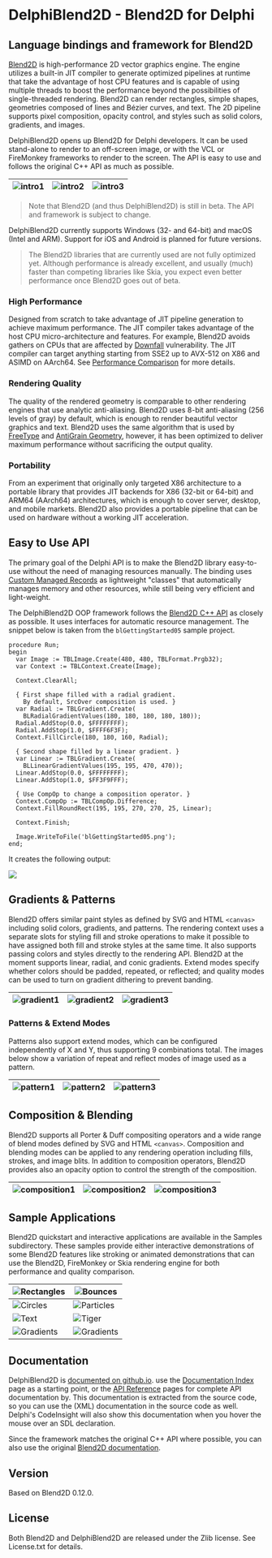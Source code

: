 # DelphiBlend2D - Blend2D for Delphi

## Language bindings and framework for Blend2D

[Blend2D](https://blend2d.com/) is high-performance 2D vector graphics engine. The engine utilizes a built-in JIT compiler to generate optimized pipelines at runtime that take the advantage of host CPU features and is capable of using multiple threads to boost the performance beyond the possibilities of single-threaded rendering. Blend2D can render rectangles, simple shapes, geometries composed of lines and Bézier curves, and text. The 2D pipeline supports pixel composition, opacity control, and styles such as solid colors, gradients, and images.

DelphiBlend2D opens up Blend2D for Delphi developers. It can be used stand-alone to render to an off-screen image, or with the VCL or FireMonkey frameworks to render to the screen. The API is easy to use and follows the original C++ API as much as possible.

| ![intro1](Docs\main-intro-1.png) | ![intro2](Docs\main-intro-2.png) | ![intro3](Docs\main-intro-3.png) |
| -------------------------------- | -------------------------------- | -------------------------------- |

> Note that Blend2D (and thus DelphiBlend2D) is still in beta. The API and framework is subject to change.

DelphiBlend2D currently supports Windows (32- and 64-bit) and macOS (Intel and ARM). Support for iOS and Android is planned for future versions.

> The Blend2D libraries that are currently used are not fully optimized yet. Although performance is already excellent, and usually (much) faster than competing libraries like Skia, you expect even better performance once Blend2D goes out of beta.

### High Performance

Designed from scratch to take advantage of JIT pipeline generation to achieve maximum performance. The JIT compiler takes advantage of the host CPU micro-architecture and features. For example, Blend2D avoids gathers on CPUs that are affected by [Downfall](https://en.wikipedia.org/wiki/Downfall_(security_vulnerability)) vulnerability. The JIT compiler can target anything starting from SSE2 up to AVX-512 on X86 and ASIMD on AArch64. See [Performance Comparison](https://blend2d.com/performance.html) for more details.

### Rendering Quality

The quality of the rendered geometry is comparable to other rendering engines that use analytic anti-aliasing. Blend2D uses 8-bit anti-aliasing (256 levels of gray) by default, which is enough to render beautiful vector graphics and text. Blend2D uses the same algorithm that is used by [FreeType](https://en.wikipedia.org/wiki/FreeType) and [AntiGrain Geometry](https://en.wikipedia.org/wiki/Anti-Grain_Geometry), however, it has been optimized to deliver maximum performance without sacrificing the output quality.

### Portability

From an experiment that originally only targeted X86 architecture to a portable library that provides JIT backends for X86 (32-bit or 64-bit) and ARM64 (AArch64) architectures, which is enough to cover server, desktop, and mobile markets. Blend2D also provides a portable pipeline that can be used on hardware without a working JIT acceleration.

## Easy to Use API

The primary goal of the Delphi API is to make the Blend2D library easy-to-use without the need of managing resources manually. The binding uses [Custom Managed Records](https://docwiki.embarcadero.com/RADStudio/Athens/en/Custom_Managed_Records) as lightweight "classes" that automatically manages memory and other resources, while still being very efficient and light-weight.

The DelphiBlend2D OOP framework follows the [Blend2D C++ API](https://blend2d.com/doc/index.html) as closely as possible. It uses interfaces for automatic resource management. The snippet below is taken from the `blGettingStarted05` sample project. 

```Delphi
procedure Run;
begin
  var Image := TBLImage.Create(480, 480, TBLFormat.Prgb32);
  var Context := TBLContext.Create(Image);

  Context.ClearAll;

  { First shape filled with a radial gradient.
    By default, SrcOver composition is used. }
  var Radial := TBLGradient.Create(
    BLRadialGradientValues(180, 180, 180, 180, 180));
  Radial.AddStop(0.0, $FFFFFFFF);
  Radial.AddStop(1.0, $FFFF6F3F);
  Context.FillCircle(180, 180, 160, Radial);

  { Second shape filled by a linear gradient. }
  var Linear := TBLGradient.Create(
    BLLinearGradientValues(195, 195, 470, 470));
  Linear.AddStop(0.0, $FFFFFFFF);
  Linear.AddStop(1.0, $FF3F9FFF);

  { Use CompOp to change a composition operator. }
  Context.CompOp := TBLCompOp.Difference;
  Context.FillRoundRect(195, 195, 270, 270, 25, Linear);

  Context.Finish;

  Image.WriteToFile('blGettingStarted05.png');
end;
```

It creates the following output:

![](Docs/blGettingStarted05.png)

## Gradients & Patterns

Blend2D offers similar paint styles as defined by SVG and HTML `<canvas>` including solid colors, gradients, and patterns. The rendering context uses a separate slots for styling fill and stroke operations to make it possible to have assigned both fill and stroke styles at the same time. It also supports passing colors and styles directly to the rendering API. Blend2D at the moment supports linear, radial, and conic gradients. Extend modes specify whether colors should be padded, repeated, or reflected; and quality modes can be used to turn on gradient dithering to prevent banding.

| ![gradient1](Docs\main-gradient-1.png) | ![gradient2](Docs\main-gradient-2.png) | ![gradient3](Docs\main-gradient-3.png) |
| -------------------------------- | -------------------------------- | -------------------------------- |

### Patterns & Extend Modes

Patterns also support extend modes, which can be configured independently of X and Y, thus supporting 9 combinations total. The images below show a variation of repeat and reflect modes of image used as a pattern.

| ![pattern1](Docs\main-pattern-1.png) | ![pattern2](Docs\main-pattern-2.png) | ![pattern3](Docs\main-pattern-3.png) |
| -------------------------------- | -------------------------------- | -------------------------------- |

## Composition & Blending

Blend2D supports all Porter & Duff compositing operators and a wide range of blend modes defined by SVG and HTML `<canvas>`. Composition and blending modes can be applied to any rendering operation including fills, strokes, and image blits. In addition to composition operators, Blend2D provides also an opacity option to control the strength of the composition.

| ![composition1](Docs\main-composition-1.png) | ![composition2](Docs\main-composition-2.png) | ![composition3](Docs\main-composition-3.png) |
| -------------------------------- | -------------------------------- | -------------------------------- |

## Sample Applications

Blend2D quickstart and interactive applications are available in the Samples subdirectory. These samples provide either interactive demonstrations of some Blend2D features like stroking or animated demonstrations that can use the Blend2D, FireMonkey or Skia rendering engine for both performance and quality comparison.

| ![Rectangles](Docs\example-rects.jpg) | ![Bounces](Docs\example-bounces.jpg) |
| -------------------------------- | -------------------------------- |
| ![Circles](Docs\example-circles.jpg) | ![Particles](Docs\example-particles.jpg) |
| ![Text](Docs\example-text.jpg) | ![Tiger](Docs\example-tiger.jpg) |
| ![Gradients](Docs\example-gradients.jpg) | ![Gradients](Docs\example-gradients.jpg) |

## Documentation

DelphiBlend2D is [documented on github.io](https://neslib.github.io/DelphiBlend2D/). use the [Documentation Index](https://neslib.github.io/DelphiBlend2D/) page as a starting point, or the [API Reference](https://neslib.github.io/DelphiBlend2D/Reference/DelphiBlend2D/) pages for complete API documentation by. This documentation is extracted from the source code, so you can use the (XML) documentation in the source code as well. Delphi's CodeInsight will also show this documentation when you hover the mouse over an SDL declaration.

Since the framework matches the original C++ API where possible, you can also use the original [Blend2D documentation](https://blend2d.com/doc/index.html).

## Version

Based on Blend2D 0.12.0.

## License

Both Blend2D and DelphiBlend2D are released under the Zlib license. See License.txt for details.

